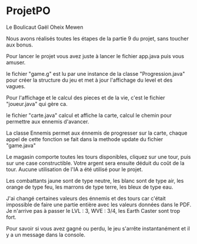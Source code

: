 # ProjetPO
Le Boulicaut Gaël
Oheix Mewen

Nous avons réalisés toutes les étapes de la partie 9 du projet, sans toucher aux bonus.

Pour lancer le projet vous avez juste à lancer le fichier app.java puis vous amuser.

le fichier "game.g" est lu par une instance de la classe "Progression.java" pour créer la structure du jeu et met à jour l'affichage du level et des vagues.

Pour l'affichage et le calcul des pieces et de la vie, c'est le fichier "joueur.java" qui gère ca.

le fichier "carte.java" calcul et affiche la carte, calcul le chemin pour permettre aux ennemis d'avancer.

La classe Ennemis permet aux énnemis de progresser sur la carte, chaque appel de cette fonction se fait dans la methode update du fichier "game.java"

Le magasin comporte toutes les tours disponibles, cliquez sur une tour, puis sur une case constructible. Votre argent sera ensuite déduit du coût de la tour.
Aucune utilisation de l'IA a été utilisé pour le projet.

Les combattants jaune sont de type neutre,
les blanc sont de type air,
les orange de type feu,
les marrons de type terre,
les bleux de type eau.

J'ai changé certaines valeurs des énnemis et des tours car c'était impossible de faire une partie entière avec les valeurs données dans le PDF.
Je n'arrive pas à passer le LVL : 3, WVE : 3/4, les Earth Caster sont trop fort.

Pour savoir si vous avez gagné ou perdu, le jeu s'arrête instantanément et il y a un message dans la console.